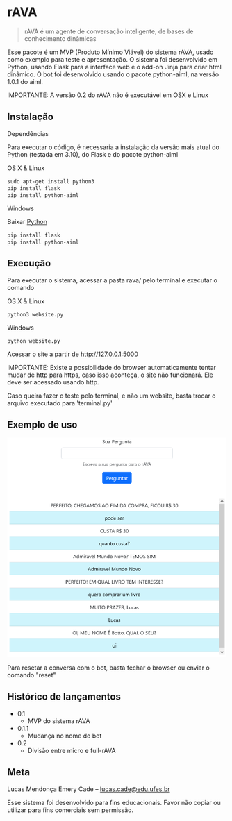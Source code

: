 # rAVA
> rAVA é um agente de conversação inteligente, de bases de conhecimento dinâmicas


Esse pacote é um MVP (Produto Mínimo Viável) do sistema rAVA, usado como exemplo para teste e apresentação. O sistema foi desenvolvido em Python, usando Flask para a interface web e o add-on Jinja para criar html dinâmico. O bot foi desenvolvido usando o pacote python-aiml, na versão 1.0.1 do aiml.

IMPORTANTE: A versão 0.2 do rAVA não é executável em OSX e Linux


## Instalação

Dependências

Para executar o código, é necessaria a instalação da versão mais atual do Python (testada em 3.10), do Flask e do pacote python-aiml

OS X & Linux
```
sudo apt-get install python3
pip install flask
pip install python-aiml
```

Windows

Baixar [Python](https://www.python.org/downloads/)
```
pip install flask
pip install python-aiml
```

## Execução

Para executar o sistema, acessar a pasta rava/ pelo terminal e executar o comando

OS X & Linux
```
python3 website.py
```

Windows
```
python website.py
```

Acessar o site a partir de http://127.0.0.1:5000

IMPORTANTE: Existe a possibilidade do browser automaticamente tentar mudar de http para https, caso isso aconteça, o site não funcionará. Ele deve ser acessado usando http.

Caso queira fazer o teste pelo terminal, e não um website, basta trocar o arquivo executado para 'terminal.py'

## Exemplo de uso

![](imagens/Fluxo%20Botto.png)

Para resetar a conversa com o bot, basta fechar o browser ou enviar o comando "reset"

## Histórico de lançamentos

* 0.1
    * MVP do sistema rAVA
* 0.1.1
    * Mudança no nome do bot
* 0.2
    * Divisão entre micro e full-rAVA

## Meta

Lucas Mendonça Emery Cade – lucas.cade@edu.ufes.br

Esse sistema foi desenvolvido para fins educacionais. Favor não copiar ou utilizar para fins comerciais sem permissão.